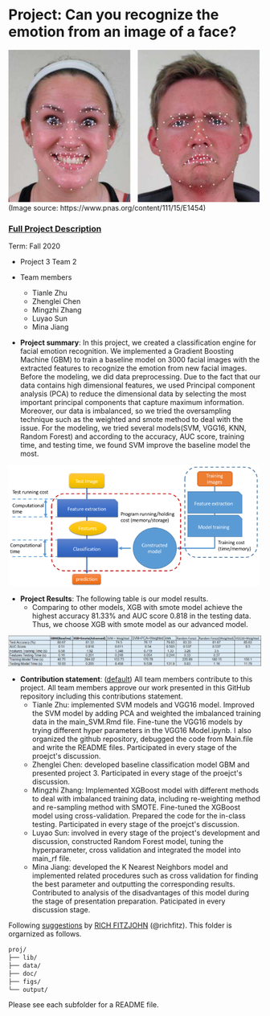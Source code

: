 # Project: Can you recognize the emotion from an image of a face? 
<img src="figs/CE.jpg" alt="Compound Emotions" width="500"/>
(Image source: https://www.pnas.org/content/111/15/E1454)

### [Full Project Description](doc/project3_desc.md)

Term: Fall 2020

+ Project 3 Team 2
+ Team members
	+ Tianle Zhu 
	+ Zhenglei Chen 
	+ Mingzhi Zhang 
	+ Luyao Sun
	+ Mina Jiang 

+ **Project summary**: In this project, we created a classification engine for facial emotion recognition. We implemented a Gradient Boosting Machine (GBM) to train a baseline model on 3000 facial images with the extracted features to recognize the emotion from new facial images. Before the modeling, we did data preprocessing. Due to the fact that our data contains high dimensional features, we used Principal component analysis (PCA) to reduce the dimensional data by selecting the most important principal components that capture maximum information. Moreover, our data is imbalanced, so we tried the oversampling technique such as the weighted and smote method to deal with the issue. For the modeling, we tried several models(SVM, VGG16, KNN, Random Forest) and according to the accuracy, AUC score, training time, and testing time, we found SVM improve the baseline model the most. 
<img src="figs/predictiveprogram.png" width="500"/>

+ **Project Results**: The following table is our model results. 
  + Comparing to other models, XGB with smote model achieve the highest accuracy 81.33% and AUC score 0.818 in the testing data. Thus, we choose XGB with smote model as our advanced model.
<img src="figs/results.png" width="1000"/>

   

+ **Contribution statement**: ([default](doc/a_note_on_contributions.md)) All team members contribute to this project. All team members approve our work presented in this GitHub repository including this contributions statement. 
  + Tianle Zhu: implemented SVM models and VGG16 model. Improved the SVM model by adding PCA and weighted the imbalanced training data in the main_SVM.Rmd file. Fine-tune the VGG16 models by trying different hyper parameters in the VGG16 Model.ipynb. I also organized the github repository, debugged the code from Main.file and write the README files. Participated in every stage of the proejct's discussion.
  + Zhenglei Chen: developed baseline classification model GBM and presented project 3. Participated in every stage of the proejct's discussion.
  + Mingzhi Zhang: Implemented XGBoost model with different methods to deal with imbalanced training data, including re-weighting method and re-sampling method with SMOTE. Fine-tuned the XGBoost model using cross-validation. Prepared the code for the in-class testing. Participated in every stage of the proejct's discussion.
  + Luyao Sun: involved in every stage of the project's development and discussion, constructed Random Forest model, tuning the hyperparameter, cross validation and integrated the model into main_rf file.
  + Mina Jiang: developed the K Nearest Neighbors model and implemented related procedures such as cross validation for finding the best parameter and outputting the corresponding results. Contributed to analysis of the disadvantages of this model during the stage of presentation preparation. Paticipated in every discussion stage.

Following [suggestions](http://nicercode.github.io/blog/2013-04-05-projects/) by [RICH FITZJOHN](http://nicercode.github.io/about/#Team) (@richfitz). This folder is orgarnized as follows.

```
proj/
├── lib/
├── data/
├── doc/
├── figs/
└── output/
```

Please see each subfolder for a README file.
